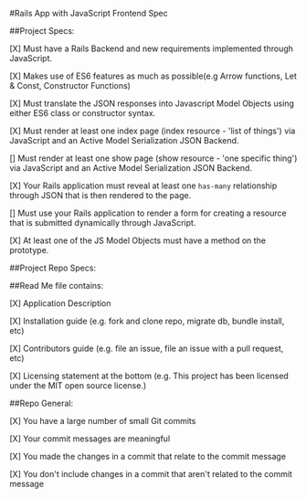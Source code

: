 #Rails App with JavaScript Frontend Spec

##Project Specs:

[X] Must have a Rails Backend and new requirements implemented through JavaScript.

[X] Makes use of ES6 features as much as possible(e.g Arrow functions, Let & Const, Constructor Functions)

[X] Must translate the JSON responses into Javascript Model Objects using either ES6 class or constructor syntax. 

[X] Must render at least one index page (index resource - 'list of things') via JavaScript and an Active Model Serialization JSON Backend.

[] Must render at least one show page (show resource - 'one specific thing') via JavaScript and an Active Model Serialization JSON Backend.

[X] Your Rails application must reveal at least one `has-many` relationship through JSON that is then rendered to the page.

[] Must use your Rails application to render a form for creating a resource that is submitted dynamically through JavaScript.

[X] At least one of the JS Model Objects must have a method on the prototype.

##Project Repo Specs:

##Read Me file contains:

[X] Application Description

[X] Installation guide (e.g. fork and clone repo, migrate db, bundle install, etc)

[X] Contributors guide (e.g. file an issue, file an issue with a pull request, etc)

[X] Licensing statement at the bottom (e.g. This project has been licensed under the MIT open source license.)

##Repo General:

[X] You have a large number of small Git commits

[X] Your commit messages are meaningful

[X] You made the changes in a commit that relate to the commit message

[X] You don't include changes in a commit that aren't related to the commit message
